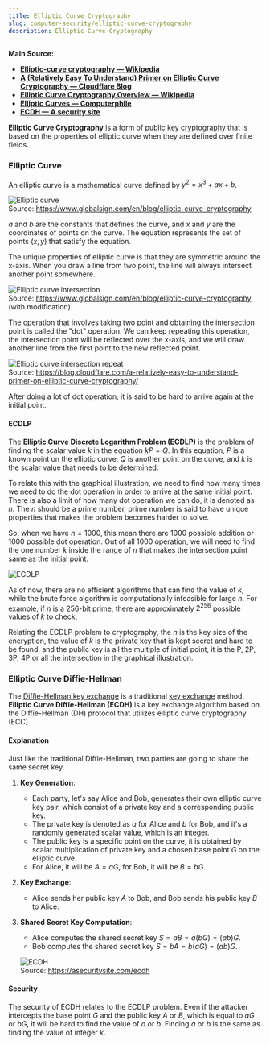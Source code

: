 ```yaml
---
title: Elliptic Curve Cryptography
slug: computer-security/elliptic-curve-cryptography
description: Elliptic Curve Cryptography
---
```


**Main Source:**

- **[Elliptic-curve cryptography — Wikipedia](https://en.wikipedia.org/wiki/Elliptic-curve_cryptography)**
- **[A (Relatively Easy To Understand) Primer on Elliptic Curve Cryptography — Cloudflare Blog](https://blog.cloudflare.com/a-relatively-easy-to-understand-primer-on-elliptic-curve-cryptography/)**
- **[Elliptic Curve Cryptography Overview — Wikipedia](https://youtu.be/dCvB-mhkT0w?si=hT-fXRxmjb3TmHfu)**
- **[Elliptic Curves — Computerphile](https://youtu.be/NF1pwjL9-DE?si=XfPlzAbOj1Qe7EGq)**
- **[ECDH — A security site](https://asecuritysite.com/ecdh)**

**Elliptic Curve Cryptography** is a form of [public key cryptography](/cs-notes/computer-security/encryption#public--private-key) that is based on the properties of elliptic curve when they are defined over finite fields.

### Elliptic Curve

An elliptic curve is a mathematical curve defined by $y^2 = x^3 + ax + b$.

![Elliptic curve](./elliptic-curve.png)  
Source: https://www.globalsign.com/en/blog/elliptic-curve-cryptography

$a$ and $b$ are the constants that defines the curve, and $x$ and $y$ are the coordinates of points on the curve. The equation represents the set of points $(x, y)$ that satisfy the equation.

The unique properties of elliptic curve is that they are symmetric around the x-axis. When you draw a line from two point, the line will always intersect another point somewhere.

![Elliptic curve intersection](./elliptic-curve-intersect.png)  
Source: https://www.globalsign.com/en/blog/elliptic-curve-cryptography (with modification)

The operation that involves taking two point and obtaining the intersection point is called the "dot" operation. We can keep repeating this operation, the intersection point will be reflected over the x-axis, and we will draw another line from the first point to the new reflected point.

![Elliptic curve intersection repeat](./elliptic-curve-intersect-repeat.gif)  
Source: https://blog.cloudflare.com/a-relatively-easy-to-understand-primer-on-elliptic-curve-cryptography/

After doing a lot of dot operation, it is said to be hard to arrive again at the initial point.

#### ECDLP

The **Elliptic Curve Discrete Logarithm Problem (ECDLP)** is the problem of finding the scalar value $k$ in the equation $kP = Q$. In this equation, $P$ is a known point on the elliptic curve, $Q$ is another point on the curve, and $k$ is the scalar value that needs to be determined.

To relate this with the graphical illustration, we need to find how many times we need to do the dot operation in order to arrive at the same initial point. There is also a limit of how many dot operation we can do, it is denoted as $n$. The $n$ should be a prime number, prime number is said to have unique properties that makes the problem becomes harder to solve.

So, when we have $n = 1000$, this mean there are 1000 possible addition or 1000 possible dot operation. Out of all 1000 operation, we will need to find the one number $k$ inside the range of $n$ that makes the intersection point same as the initial point.

![ECDLP](./ecdlp.png)

As of now, there are no efficient algorithms that can find the value of $k$, while the brute force algorithm is computationally infeasible for large $n$. For example, if $n$ is a 256-bit prime, there are approximately $2^{256}$ possible values of $k$ to check.

Relating the ECDLP problem to cryptography, the $n$ is the key size of the encryption, the value of $k$ is the private key that is kept secret and hard to be found, and the public key is all the multiple of initial point, it is the P, 2P, 3P, 4P or all the intersection in the graphical illustration.

### Elliptic Curve Diffie-Hellman

The [Diffie-Hellman key exchange](/cs-notes/computer-security/diffie-hellman) is a traditional [key exchange](/cs-notes/computer-security/encryption#key-exchange) method. **Elliptic Curve Diffie-Hellman (ECDH)** is a key exchange algorithm based on the Diffie-Hellman (DH) protocol that utilizes elliptic curve cryptography (ECC).

#### Explanation

Just like the traditional Diffie-Hellman, two parties are going to share the same secret key.

1. **Key Generation**:

   - Each party, let's say Alice and Bob, generates their own elliptic curve key pair, which consist of a private key and a corresponding public key.
   - The private key is denoted as $a$ for Alice and $b$ for Bob, and it's a randomly generated scalar value, which is an integer.
   - The public key is a specific point on the curve, it is obtained by scalar multiplication of private key and a chosen base point $G$ on the elliptic curve.
   - For Alice, it will be $A = aG$, for Bob, it will be $B = bG$.

2. **Key Exchange**:

   - Alice sends her public key $A$ to Bob, and Bob sends his public key $B$ to Alice.

3. **Shared Secret Key Computation**:

   - Alice computes the shared secret key $S = aB = a(bG) = (ab)G$.
   - Bob computes the shared secret key $S = bA = b(aG) = (ab)G$.

   ![ECDH](./ecdh.png)  
    Source: https://asecuritysite.com/ecdh

#### Security

The security of ECDH relates to the ECDLP problem. Even if the attacker intercepts the base point $G$ and the public key $A$ or $B$, which is equal to $aG$ or $bG$, it will be hard to find the value of $a$ or $b$. Finding $a$ or $b$ is the same as finding the value of integer $k$.
